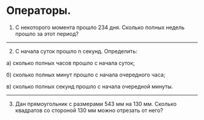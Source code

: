 # Операторы.

1. С некоторого момента прошло 234 дня. Сколько полных недель прошло за этот период?
---
2. С начала суток прошло n секунд. Определить:

  а) сколько полных часов прошло с начала суток;

  б) сколько полных минут прошло с начала очередного часа;

  в) сколько полных секунд прошло с начала очередной минуты.

---
3. Дан прямоугольник с размерами 543 мм на 130 мм. Сколько квадратов со cтороной 130 мм можно отрезать от него?
